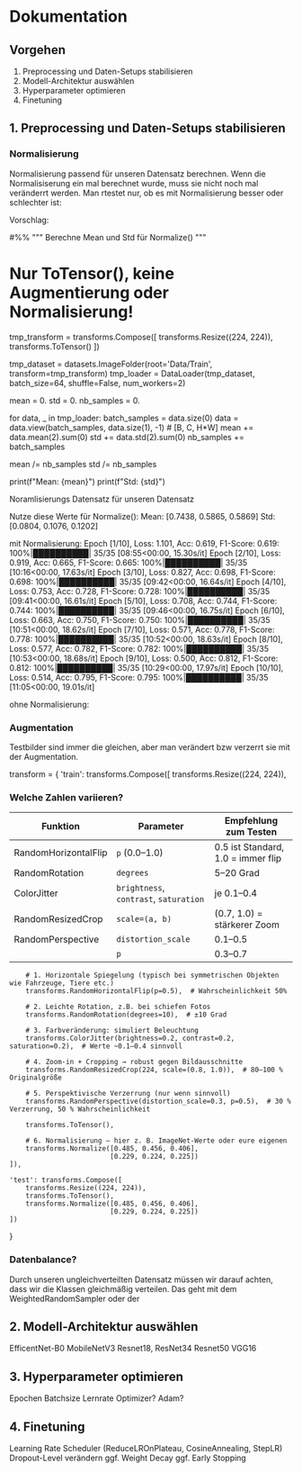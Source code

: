 # Dokumentation
## Vorgehen
1. Preprocessing und Daten-Setups stabilisieren
2. Modell-Architektur auswählen
3. Hyperparameter optimieren
4. Finetuning


## 1. Preprocessing und Daten-Setups stabilisieren
### Normalisierung
Normalisierung passend für unseren Datensatz berechnen. Wenn die Normalisiserung ein mal berechnet wurde, muss sie nicht noch mal veränderrt werden. Man rtestet nur, ob es mit Normalisierung besser oder schlechter ist: 

Vorschlag:

#%%
"""
Berechne Mean und Std für Normalize()
"""
# Nur ToTensor(), keine Augmentierung oder Normalisierung!
tmp_transform = transforms.Compose([
    transforms.Resize((224, 224)),
    transforms.ToTensor()
])

tmp_dataset = datasets.ImageFolder(root='Data/Train', transform=tmp_transform)
tmp_loader = DataLoader(tmp_dataset, batch_size=64, shuffle=False, num_workers=2)

mean = 0.
std = 0.
nb_samples = 0.

for data, _ in tmp_loader:
    batch_samples = data.size(0)
    data = data.view(batch_samples, data.size(1), -1)  # [B, C, H*W]
    mean += data.mean(2).sum(0)
    std += data.std(2).sum(0)
    nb_samples += batch_samples

mean /= nb_samples
std /= nb_samples

print(f"Mean: {mean}")
print(f"Std: {std}")


Noramlisierungs Datensatz für unseren Datensatz

Nutze diese Werte für Normalize():
Mean: [0.7438, 0.5865, 0.5869]
Std: [0.0804, 0.1076, 0.1202]

mit Normalisierung:
Epoch [1/10], Loss: 1.101, Acc: 0.619, F1-Score: 0.619: 100%|██████████| 35/35 [08:55<00:00, 15.30s/it]
Epoch [2/10], Loss: 0.919, Acc: 0.665, F1-Score: 0.665: 100%|██████████| 35/35 [10:16<00:00, 17.63s/it]
Epoch [3/10], Loss: 0.827, Acc: 0.698, F1-Score: 0.698: 100%|██████████| 35/35 [09:42<00:00, 16.64s/it]
Epoch [4/10], Loss: 0.753, Acc: 0.728, F1-Score: 0.728: 100%|██████████| 35/35 [09:41<00:00, 16.61s/it]
Epoch [5/10], Loss: 0.708, Acc: 0.744, F1-Score: 0.744: 100%|██████████| 35/35 [09:46<00:00, 16.75s/it]
Epoch [6/10], Loss: 0.663, Acc: 0.750, F1-Score: 0.750: 100%|██████████| 35/35 [10:51<00:00, 18.62s/it]
Epoch [7/10], Loss: 0.571, Acc: 0.778, F1-Score: 0.778: 100%|██████████| 35/35 [10:52<00:00, 18.63s/it]
Epoch [8/10], Loss: 0.577, Acc: 0.782, F1-Score: 0.782: 100%|██████████| 35/35 [10:53<00:00, 18.68s/it]
Epoch [9/10], Loss: 0.500, Acc: 0.812, F1-Score: 0.812: 100%|██████████| 35/35 [10:29<00:00, 17.97s/it]
Epoch [10/10], Loss: 0.514, Acc: 0.795, F1-Score: 0.795: 100%|██████████| 35/35 [11:05<00:00, 19.01s/it]

ohne Normalisierung:


### Augmentation
Testbilder sind immer die gleichen, aber man verändert bzw verzerrt sie mit der Augmentation.

transform = {
    'train': transforms.Compose([
        transforms.Resize((224, 224)),

### Welche Zahlen variieren?

| Funktion              | Parameter                          | Empfehlung zum Testen                    |
|-----------------------|-------------------------------------|------------------------------------------|
| RandomHorizontalFlip  | `p` (0.0–1.0)                       | 0.5 ist Standard, 1.0 = immer flip        |
| RandomRotation        | `degrees`                           | 5–20 Grad                                 |
| ColorJitter           | `brightness`, `contrast`, `saturation` | je 0.1–0.4                             |
| RandomResizedCrop     | `scale=(a, b)`                      | (0.7, 1.0) = stärkerer Zoom               |
| RandomPerspective     | `distortion_scale`                  | 0.1–0.5                                   |
|                       | `p`                                 | 0.3–0.7                                   |

        # 1. Horizontale Spiegelung (typisch bei symmetrischen Objekten wie Fahrzeuge, Tiere etc.)
        transforms.RandomHorizontalFlip(p=0.5),  # Wahrscheinlichkeit 50%

        # 2. Leichte Rotation, z.B. bei schiefen Fotos
        transforms.RandomRotation(degrees=10),  # ±10 Grad

        # 3. Farbveränderung: simuliert Beleuchtung
        transforms.ColorJitter(brightness=0.2, contrast=0.2, saturation=0.2),  # Werte ~0.1–0.4 sinnvoll

        # 4. Zoom-in + Cropping → robust gegen Bildausschnitte
        transforms.RandomResizedCrop(224, scale=(0.8, 1.0)),  # 80–100 % Originalgröße

        # 5. Perspektivische Verzerrung (nur wenn sinnvoll)
        transforms.RandomPerspective(distortion_scale=0.3, p=0.5),  # 30 % Verzerrung, 50 % Wahrscheinlichkeit

        transforms.ToTensor(),

        # 6. Normalisierung – hier z. B. ImageNet-Werte oder eure eigenen
        transforms.Normalize([0.485, 0.456, 0.406],
                             [0.229, 0.224, 0.225])
    ]),

    'test': transforms.Compose([
        transforms.Resize((224, 224)),
        transforms.ToTensor(),
        transforms.Normalize([0.485, 0.456, 0.406],
                             [0.229, 0.224, 0.225])
    ])
}


### Datenbalance?
Durch unseren ungleichverteilten Datensatz müssen wir darauf achten, dass wir die Klassen gleichmäßig verteilen. Das geht mit dem WeightedRandomSampler oder der 


## 2. Modell-Architektur auswählen
EfficentNet-B0
MobileNetV3
Resnet18, ResNet34 Resnet50
VGG16

## 3. Hyperparameter optimieren
Epochen
Batchsize
Lernrate
Optimizer?
Adam?

## 4. Finetuning
Learning Rate Scheduler (ReduceLROnPlateau, CosineAnnealing, StepLR)
Dropout-Level verändern
ggf. Weight Decay
ggf. Early Stopping
